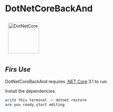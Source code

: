 # DotNetCoreBackAnd
<img style="margin: 10px" src="https://upload.wikimedia.org/wikipedia/commons/e/ee/.NET_Core_Logo.svg" alt="DotNetCore" height="100" /> 

## _Firs Use_

DotNetCoreBackAnd requires [.NET Core](https://dotnet.microsoft.com/download/dotnet/3.1) 3.1 to run.

Install the dependencies.

```sh
write this terminal -> dotnet restore
are you ready,start editing
```
